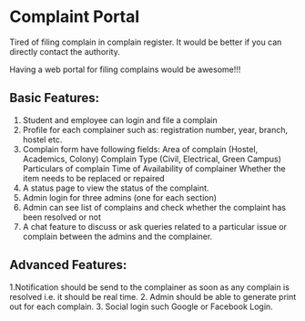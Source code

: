 # Complaint Portal

Tired of filing complain in complain register. It would be better if you can directly contact
the authority.

Having a web portal for filing complains would be awesome!!!

## Basic Features:
1. Student and employee can login and file a complain
2. Profile for each complainer such as: registration number, year, branch, hostel etc.
3. Complain form have following fields:
Area of complain (Hostel, Academics, Colony)
Complain Type (Civil, Electrical, Green Campus)
Particulars of complain
Time of Availability of complainer
Whether the item needs to be replaced or repaired
4. A status page to view the status of the complaint.
5. Admin login for three admins (one for each section)
6. Admin can see list of complains and check whether the complaint has been resolved or
not
7. A chat feature to discuss or ask queries related to a particular issue or complain
between the admins and the complainer.

## Advanced Features:
1.Notification should be send to the complainer as soon as any complain is resolved i.e. it
should be real time.
2. Admin should be able to generate print out for each complain.
3. Social login such Google or Facebook Login.
